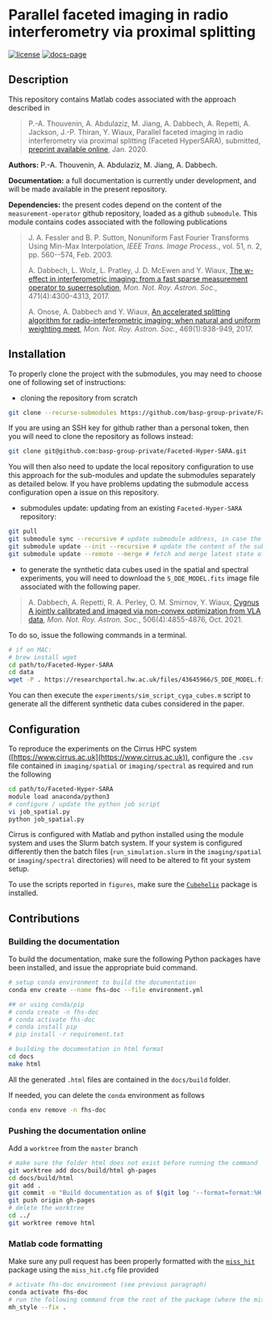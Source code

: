 # Parallel faceted imaging in radio interferometry via proximal splitting

[![license](https://img.shields.io/badge/license-GPL--3.0-brightgreen.svg)](LICENSE)
[![docs-page](https://img.shields.io/badge/docs-latest-blue)](#)
<!-- [![pre-commit](https://img.shields.io/badge/pre--commit-enabled-brightgreen?logo=pre-commit&logoColor=white)](https://github.com/pre-commit/pre-commit) -->

## Description

This repository contains Matlab codes associated with the approach described in

>P.-A. Thouvenin, A. Abdulaziz, M. Jiang, A. Dabbech, A. Repetti, A. Jackson, J.-P. Thiran, Y. Wiaux, Parallel faceted imaging in radio interferometry via proximal splitting (Faceted HyperSARA), submitted, [preprint available online](https://arxiv.org/abs/2003.07358), Jan. 2020.  

**Authors:** P.-A. Thouvenin, A. Abdulaziz, M. Jiang, A. Dabbech.

**Documentation:** a full documentation is currently under development, and will be made available in the present repository.

**Dependencies:** the present codes depend on the content of the `measurement-operator` github repository, loaded as a github `submodule`. This module contains codes associated with the following publications

> J. A. Fessler and B. P. Sutton, Nonuniform Fast Fourier Transforms Using Min-Max Interpolation, *IEEE Trans. Image Process.*, vol. 51, n. 2, pp. 560--574, Feb. 2003.
>
> A. Dabbech, L. Wolz, L. Pratley, J. D. McEwen and Y. Wiaux, [The w-effect in interferometric imaging: from a fast sparse measurement operator to superresolution](http://dx.doi.org/10.1093/mnras/stx1775), *Mon. Not. Roy. Astron. Soc.*, 471(4):4300-4313, 2017.
>
> A. Onose, A. Dabbech and Y. Wiaux, [An accelerated splitting algorithm for radio-interferometric imaging: when natural and uniform weighting meet](http://dx.doi.org/10.1093/mnras/stx755), *Mon. Not. Roy. Astron. Soc.*, 469(1):938-949, 2017.

## Installation

To properly clone the project with the submodules, you may need to choose one of following set of instructions:

- cloning the repository from scratch

```bash
git clone --recurse-submodules https://github.com/basp-group-private/Faceted-Hyper-SARA.git
```
If you are using an SSH key for github rather than a personal token, then you will need to clone the repository as follows instead:

```bash
git clone git@github.com:basp-group-private/Faceted-Hyper-SARA.git
```

You will then also need to update the local repository configuration to use this approach for the sub-modules and update the submodules separately as detailed below. If you have problems updating the submodule access configuration open a issue on this repository.

- submodules update: updating from an existing `Faceted-Hyper-SARA` repository:

```bash
git pull
git submodule sync --recursive # update submodule address, in case the url has changed
git submodule update --init --recursive # update the content of the submodules
git submodule update --remote --merge # fetch and merge latest state of the submodule
```

- to generate the synthetic data cubes used in the spatial and spectral experiments, you will need to download the `S_DDE_MODEL.fits` image file associated with the following paper.

> A. Dabbech, A. Repetti, R. A. Perley, O. M. Smirnov, Y. Wiaux, [Cygnus A jointly calibrated and imaged via non-convex optimization from VLA data](https://doi.org/10.1093/mnras/stab1903), *Mon. Not. Roy. Astron. Soc.*, 506(4):4855-4876, Oct. 2021.

To do so, issue the following commands in a terminal.

```bash
# if on MAC: 
# brew install wget
cd path/to/Faceted-Hyper-SARA
cd data
wget -P . https://researchportal.hw.ac.uk/files/43645966/S_DDE_MODEL.fits
```

You can then execute the `experiments/sim_script_cyga_cubes.m` script to generate all the different synthetic data cubes considered in the paper.

## Configuration

To reproduce the experiments on the Cirrus HPC system ([https://www.cirrus.ac.uk](https://www.cirrus.ac.uk)), configure the `.csv` file contained in `imaging/spatial` or `imaging/spectral` as required and run the following

```bash
cd path/to/Faceted-Hyper-SARA
module load anaconda/python3
# configure / update the python job script
vi job_spatial.py
python job_spatial.py
```
Cirrus is configured with Matlab and python installed using the module system and uses the Slurm batch system. If your system is configured differently then the batch files (`run_simulation.slurm` in the `imaging/spatial` or `imaging/spectral` directories) will need to be altered to fit your system setup.


To use the scripts reported in `figures`, make sure the [`Cubehelix`](...) package is installed.

## Contributions

### Building the documentation

To build the documentation, make sure the following Python packages have been installed, and issue the appropriate buid command.

```bash
# setup conda environment to build the documentation
conda env create --name fhs-doc --file environment.yml

## or using conda/pip
# conda create -n fhs-doc
# conda activate fhs-doc
# conda install pip
# pip install -r requirement.txt

# building the documentation in html format
cd docs
make html
```

All the generated ``.html`` files are contained in the ``docs/build`` folder.

If needed, you can delete the `conda` environment as follows

```bash
conda env remove -n fhs-doc
```

### Pushing the documentation online

Add a `worktree` from the `master` branch

```bash
# make sure the folder html does not exist before running the command
git worktree add docs/build/html gh-pages
cd docs/build/html
git add .
git commit -m "Build documentation as of $(git log '--format=format:%H' master -1)"
git push origin gh-pages
# delete the worktree
cd ../
git worktree remove html
```

### Matlab code formatting

Make sure any pull request has been properly formatted with the [`miss_hit`](https://pypi.org/project/miss-hit/) package using the `miss_hit.cfg` file provided

```bash
# activate fhs-doc environment (see previous paragraph)
conda activate fhs-doc
# run the following command from the root of the package (where the miss_hit.cfg file is)
mh_style --fix .
```
